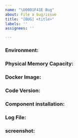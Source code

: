 ```yaml
---
name: "\U0001F41E Bug"
about: File a bug/issue
title: "[BUG] <title>"
labels: ''
assignees: ''

---
```


<!--
Note: Please search to see if an issue already exists for the bug you encountered.
-->

### Environment:
<!-- linux? windows? or Mac?
Example:
- OS: Ubuntu 20.04 -->

### Physical Memory Capacity:
<!-- 8G or above is better -->

### Docker Image:
<!-- Did you pull the docker image before execute docker images -->

### Code Version:
<!-- Did you pull code from github? Make sure the code is up to date-->

### Component installation:
<!-- Has etcd, mysql, mongodb, redis or Kafka been installed on the server before Open-IM-Server deployment-->


### Log File:
<!-- view log file(logs/openIM.log) content. -->


### screenshot:
<!---->
